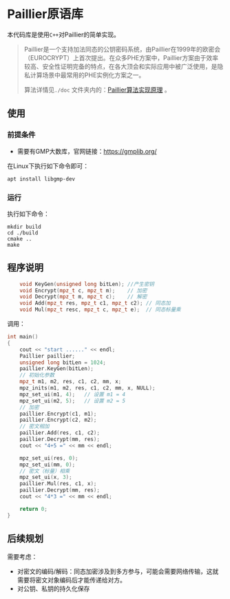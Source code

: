 # Paillier原语库

本代码库是使用`C++`对Paillier的简单实现。

> Paillier是一个支持加法同态的公钥密码系统，由Paillier在1999年的欧密会（EUROCRYPT）上首次提出。在众多PHE方案中，Paillier方案由于效率较高、安全性证明完备的特点，在各大顶会和实际应用中被广泛使用，是隐私计算场景中最常用的PHE实例化方案之一。
>
> 算法详情见`./doc` 文件夹内的：[Paillier算法实现原理](./doc/Paillier算法实现原理.md) 。

## 使用

### 前提条件

- 需要有GMP大数库，官网链接：https://gmplib.org/

在Linux下执行如下命令即可：

```
apt install libgmp-dev
```

### 运行

执行如下命令：

```
mkdir build
cd ./build
cmake ..
make
```

## 程序说明

```c++
    void KeyGen(unsigned long bitLen); //产生密钥
    void Encrypt(mpz_t c, mpz_t m);    // 加密
    void Decrypt(mpz_t m, mpz_t c);    // 解密
    void Add(mpz_t res, mpz_t c1, mpz_t c2); // 同态加
    void Mul(mpz_t resc, mpz_t c, mpz_t e);  // 同态标量乘
```

调用：

```c++
int main()
{
    cout << "start ......" << endl;
    Paillier paillier;
    unsigned long bitLen = 1024;
    paillier.KeyGen(bitLen);
	// 初始化参数
    mpz_t m1, m2, res, c1, c2, mm, x;
    mpz_inits(m1, m2, res, c1, c2, mm, x, NULL);
    mpz_set_ui(m1, 4);   // 设置 m1 = 4
    mpz_set_ui(m2, 5);   // 设置 m2 = 5
	// 加密
    paillier.Encrypt(c1, m1);
    paillier.Encrypt(c2, m2);
	// 密文相加
    paillier.Add(res, c1, c2);
    paillier.Decrypt(mm, res);
    cout << "4+5 =" << mm << endl;

    mpz_set_ui(res, 0);
    mpz_set_ui(mm, 0);
    // 密文（标量）相乘
    mpz_set_ui(x, 3);
    paillier.Mul(res, c1, x);
    paillier.Decrypt(mm, res);
    cout << "4*3 =" << mm << endl;

    return 0;
}
```

## 后续规划

需要考虑：

- 对密文的编码/解码：同态加密涉及到多方参与，可能会需要网络传输，这就需要将密文对象编码后才能传递给对方。
- 对公钥、私钥的持久化保存
